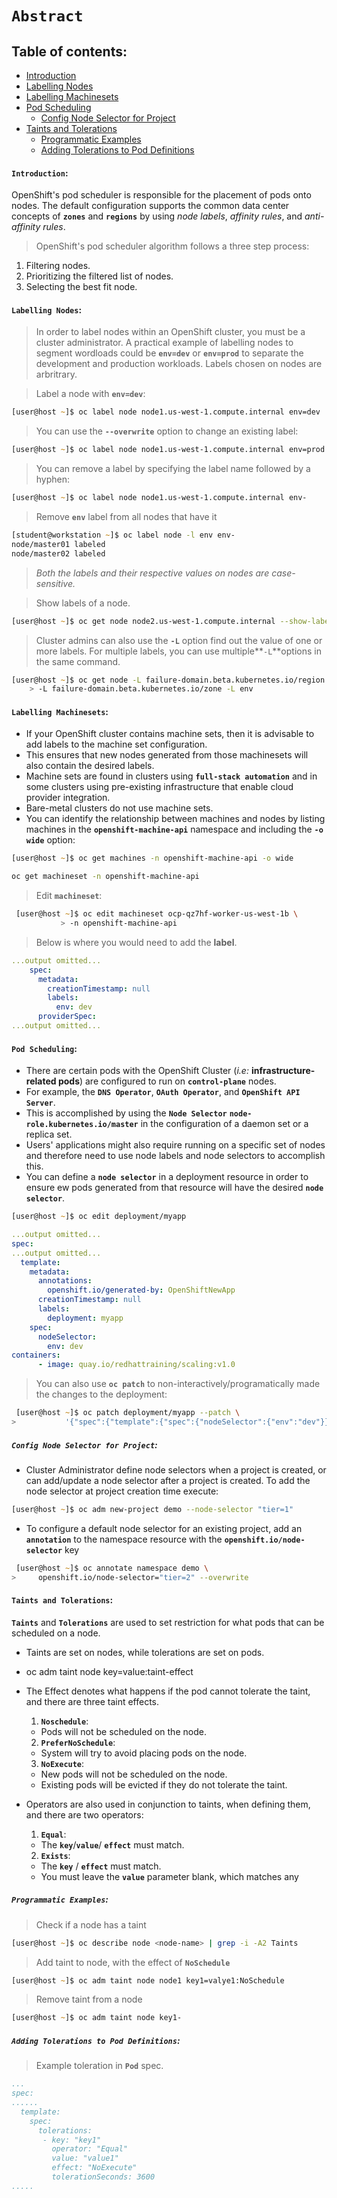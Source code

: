 # **`Abstract`**

## **Table of contents**:
  - [Introduction](#introduction)
  - [Labelling Nodes](#labelling-nodes)
  - [Labelling Machinesets](#labelling-machinesets)
  - [Pod Scheduling](#pod-scheduling)
    - [Config Node Selector for Project](#config-node-selector-for-project)
  - [Taints and Tolerations](#taits-and-tolerations)
    - [Programmatic Examples](#programmatic-examples)
    - [Adding Tolerations to Pod Definitions](#adding-tolerations-to-pod-definition)
 
#### **`Introduction`**:

OpenShift's pod scheduler is responsible for the placement of pods onto nodes. The default configuration supports the common data center concepts of **`zones`** and **`regions`** by using *node labels*, *affinity rules*, and *anti-affinity rules*.

> OpenShift's pod scheduler algorithm follows a three step process:

1. Filtering nodes.
2. Prioritizing the filtered list of nodes.
3. Selecting the best fit node.


#### **`Labelling Nodes`**:

> In order to label nodes within an OpenShift cluster, you must be a cluster administrator. A practical example of labelling nodes to segment wordloads could be **`env=dev`** or **`env=prod`** to separate the development and production workloads. Labels chosen on nodes are arbritrary.

> Label a node with **`env=dev`**:

```zsh
[user@host ~]$ oc label node node1.us-west-1.compute.internal env=dev
```

> You can use the **`--overwrite`** option to change an existing label:

```zsh
[user@host ~]$ oc label node node1.us-west-1.compute.internal env=prod --overwrite
```

> You can remove a label by specifying the label name followed by a hyphen:

```zsh
[user@host ~]$ oc label node node1.us-west-1.compute.internal env-
```

> Remove **`env`** label from all nodes that have it 
```zsh
[student@workstation ~]$ oc label node -l env env- 
node/master01 labeled
node/master02 labeled
```
> *Both the labels and their respective values on nodes are case-sensitive.*

> Show labels of a node.

```zsh
[user@host ~]$ oc get node node2.us-west-1.compute.internal --show-labels 
```

>  Cluster admins can also use the **`-L`** option find out the value of one or more labels. For multiple labels, you can use multiple**` -L `**options in the same command.

```zsh
[user@host ~]$ oc get node -L failure-domain.beta.kubernetes.io/region \ 
    > -L failure-domain.beta.kubernetes.io/zone -L env
```

#### **`Labelling Machinesets`**:

- If your OpenShift cluster contains machine sets, then it is advisable to add labels to the machine set configuration. 
- This ensures that new nodes generated from those machinesets will also contain the desired labels.
-  Machine sets are found in clusters using **`full-stack automation`** and in some clusters using pre-existing infrastructure that enable cloud provider integration. 
- Bare-metal clusters do not use machine sets.
- You can identify the relationship between machines and nodes by listing machines in the **`openshift-machine-api`** namespace and including the **`-o wide`** option:

```zsh
[user@host ~]$ oc get machines -n openshift-machine-api -o wide
```
```zsh
oc get machineset -n openshift-machine-api
```

> Edit **`machineset`**:

```zsh
 [user@host ~]$ oc edit machineset ocp-qz7hf-worker-us-west-1b \
           > -n openshift-machine-api
 ```

> Below is where you would need to add the **label**.

```yaml 
...output omitted...
    spec:
      metadata:
        creationTimestamp: null
        labels:
          env: dev
      providerSpec:
...output omitted...
```


#### **`Pod Scheduling`**:

- There are certain pods with the OpenShift Cluster (*i.e:* **infrastructure-related pods**) are configured to run on **`control-plane`** nodes.
- For example, the **`DNS Operator`**, **`OAuth Operator`**, and **`OpenShift API Server`**. 
- This is accomplished by using the **`Node Selector`** **`node-role.kubernetes.io/master`** in the configuration of a daemon set or a replica set.
- Users' applications might also require running on a specific set of nodes and therefore need to use node labels and node selectors to accomplish this.
- You can define a **`node selector`** in a deployment resource in order to ensure ew pods generated from that resource will have the desired **`node selector`**. 

```zsh
[user@host ~]$ oc edit deployment/myapp
```

```yaml 
...output omitted...
spec:
...output omitted...
  template:
    metadata:
      annotations:
        openshift.io/generated-by: OpenShiftNewApp
      creationTimestamp: null
      labels:
        deployment: myapp
    spec:
      nodeSelector:
        env: dev
containers:
      - image: quay.io/redhattraining/scaling:v1.0
```

> You can also use **`oc patch`** to non-interactively/programatically made the changes to the deployment:

```zsh
 [user@host ~]$ oc patch deployment/myapp --patch \
>           '{"spec":{"template":{"spec":{"nodeSelector":{"env":"dev"}}}}}'
```

##### **`Config Node Selector for Project`**:

- Cluster Administrator define node selectors when a project is created, or can add/update a node selector after a project is created. To add the node selector at project creation time execute:

```zsh
[user@host ~]$ oc adm new-project demo --node-selector "tier=1"
```
- To configure a default node selector for an existing project, add an **`annotation`** to the namespace resource with the **`openshift.io/node-selector`** key

```zsh
 [user@host ~]$ oc annotate namespace demo \
>     openshift.io/node-selector="tier=2" --overwrite
```

#### **`Taints and Tolerations`**:

**`Taints`** and **`Tolerations`** are used to set restriction for what pods that can be scheduled on a node. 
- Taints are set on nodes, while tolerations are set on pods.
- oc adm taint node key=value:taint-effect
- The Effect denotes what happens if the pod cannot tolerate the taint, and there are three taint effects.
  1. **`Noschedule`**: 
    - Pods will not be scheduled on the node.
  2. **`PreferNoSchedule`**: 
    - System will try to avoid placing pods on the node.
  3. **`NoExecute`**: 
    - New pods will not be scheduled on the node. 
    - Existing pods will be evicted if they do not tolerate the taint.

- Operators are also used in conjunction to taints, when defining them, and there are two operators:
  1. **`Equal`**:   
    - The **`key`**/**`value`**/ **`effect`** must match. 
  2. **`Exists`**:
    - The **`key`** / **`effect`** must match. 
    - You must leave the **`value`** parameter blank, which matches any

##### **`Programmatic Examples`**:

> Check if a node has a taint

```zsh
[user@host ~]$ oc describe node <node-name> | grep -i -A2 Taints
```

> Add taint to node, with the effect of **`NoSchedule`**

```zsh
[user@host ~]$ oc adm taint node node1 key1=valye1:NoSchedule
```

> Remove taint from a node

```zsh
[user@host ~]$ oc adm taint node key1-
```

##### **`Adding Tolerations to Pod Definitions`**:

> Example toleration in **`Pod`** spec.

```yaml 
...
spec:
......
  template:
    spec:
      tolerations:
       - key: "key1"
         operator: "Equal"
         value: "value1"
         effect: "NoExecute"
         tolerationSeconds: 3600
.....         
```









